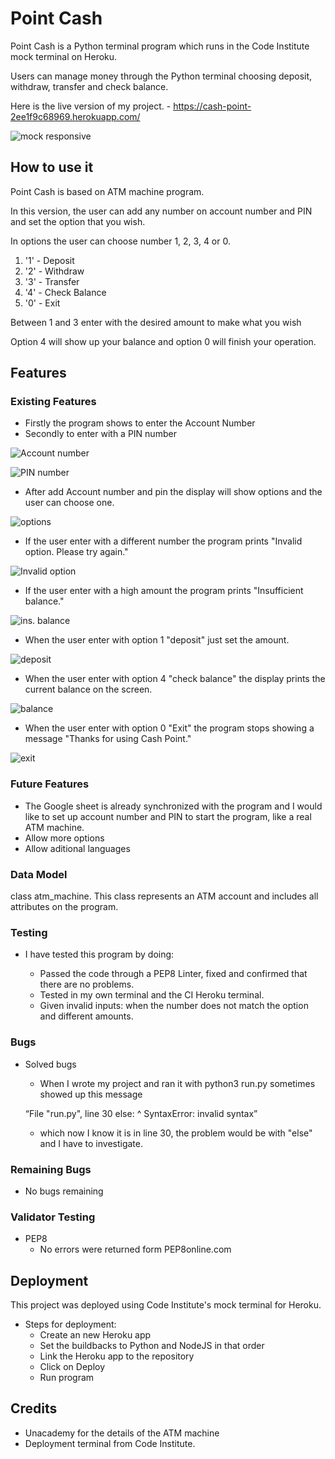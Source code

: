 # Point Cash

Point Cash is a Python terminal program which runs in the Code Institute mock terminal on Heroku.

Users can manage money through the Python terminal choosing deposit, withdraw, transfer and check balance.

Here is the live version of my project. - https://cash-point-2ee1f9c68969.herokuapp.com/

![mock responsive](https://user-images.githubusercontent.com/127660583/254711225-2e2b3b58-0a3d-49d5-96e3-c9391e1961c1.png)

## How to use it

Point Cash is based on ATM machine program.

In this version, the user can add any number on account number and PIN and set the option that you wish.

In options the user can choose number 1, 2, 3, 4 or 0.

1. '1' - Deposit
2. '2' - Withdraw
3. '3' - Transfer
4. '4' - Check Balance
0. '0' - Exit

Between 1 and 3 enter with the desired amount to make what you wish

Option 4 will show up your balance and option 0 will finish your operation.

## Features 

### Existing Features

- Firstly the program shows to enter the Account Number
- Secondly to enter with a PIN number

![Account number](https://user-images.githubusercontent.com/127660583/254709726-a7e44e9d-e1c0-4859-a7bd-270360c919f6.png)


![PIN number](https://user-images.githubusercontent.com/127660583/254709727-84865923-a48b-477f-a92b-b40df2653de0.png)


- After add Account number and pin the display will show options and the user can choose one.

![options](https://user-images.githubusercontent.com/127660583/254740291-a2faf02b-724d-4290-948d-04b66e48bd47.png)

- If the user enter with a different number the program prints "Invalid option. Please try again."

![Invalid option](https://user-images.githubusercontent.com/127660583/254733837-f16a0dcd-740e-4ec2-8e0f-2c92abadf506.png)

- If the user enter with a high amount the program prints "Insufficient balance."

![ins. balance](https://user-images.githubusercontent.com/127660583/254709731-56884122-611d-4daa-a9c6-929773ea0022.png)

- When the user enter with option 1 "deposit" just set the amount.

![deposit](https://user-images.githubusercontent.com/127660583/254709721-c064f288-1ac8-491d-aa16-3344fc7bfb3a.png)

- When the user enter with option 4 "check balance" the display prints the current balance on the screen.

![balance](https://user-images.githubusercontent.com/127660583/254739554-6e05813d-f036-4997-ad71-5e9f2fea8612.png)

- When the user enter with option 0 "Exit" the program stops showing a message "Thanks for using Cash Point."

![exit](https://user-images.githubusercontent.com/127660583/254740291-a2faf02b-724d-4290-948d-04b66e48bd47.png)

### Future Features

- The Google sheet is already synchronized with the program and I would like to set up account number and PIN to start the program, like a real ATM machine.
- Allow more options
- Allow aditional languages

### Data Model

class atm_machine. This class represents an ATM account and includes all attributes on the program.

### Testing

- I have tested this program by doing:

    - Passed the code through a PEP8 Linter, fixed and confirmed that there are no problems.
    - Tested in my own terminal and the CI Heroku terminal.
    - Given invalid inputs: when the number does not match the option and different amounts.

### Bugs

- Solved bugs

    - When I wrote my project and ran it with python3 run.py sometimes showed up this message
    
    “File "run.py", line 30
     else:
     ^
    SyntaxError: invalid syntax”

    - which now I know it is in line 30, the problem would be with "else" and I have to investigate.

### Remaining Bugs

- No bugs remaining

### Validator Testing

- PEP8
    - No errors were returned form PEP8online.com

## Deployment

This project was deployed using Code Institute's mock terminal for Heroku.

- Steps for deployment:
  - Create an new Heroku app
  - Set the buildbacks to Python and NodeJS in that order
  - Link the Heroku app to the repository
  - Click on Deploy
  - Run program

## Credits

  - Unacademy for the details of the ATM machine
  - Deployment terminal from Code Institute.
